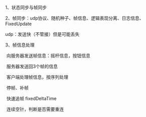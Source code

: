 1、状态同步与帧同步

2、帧同步：udp协议、随机种子、帧信息、逻辑表现分离、日志信息、FixedUpdate

udp：发送快（不管接）但是可能丢失

3、帧信息处理

​	向服务器发送帧信息：摇杆信息，按钮信息

​	服务器发送回3个帧的信息

​	客户端处理帧信息，按序列处理

​	停帧、补帧

​	快速追帧	fixedDeltaTime

​	连续空针，判断是否需要重连

